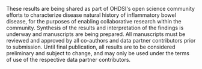 <p>These results are being shared as part of OHDSI's open science community efforts to characterize disease natural history of inflammatory bowel disease, for the purposes of enabling collaborative research within the community.  Synthesis of the results and interpretation of the findings is underway and manuscripts are being prepared.  All manuscripts must be reviewed and approved by all co-authors and data partner contributors prior to submission.  Until final publication, all results are to be considered preliminary and subject to change, and may only be used under the terms of use of the respective data partner contributors.</p>